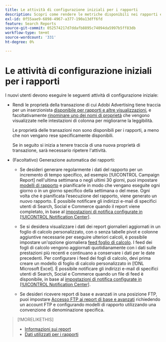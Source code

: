```yaml
---
title: Le attività di configurazione iniziali per i rapporti
description: Scopri come rendere le metriche disponibili nei rapporti e come automatizzare i rapporti.
exl-id: 0f55aae9-6898-4967-a377-190a13dff6fd
feature: Search Reports
source-git-commit: 052574217d7ddafb8895c74094da5997b5ff83db
workflow-type: tm+mt
source-wordcount: '331'
ht-degree: 0%

---
```


# Le attività di configurazione iniziali per i rapporti

I nuovi utenti devono eseguire le seguenti attività di configurazione iniziale:

* Rendi le proprietà della transazione di cui Adobi Advertising tiene traccia per un inserzionista [disponibile per rapporti e altre visualizzazioni](/help/search-social-commerce/admin/transaction-properties/transaction-property-edit-available.md), e facoltativamente [rinominare uno dei nomi di proprietà](/help/search-social-commerce/admin/transaction-properties/transaction-property-edit-display-name.md) che vengono visualizzate nelle intestazioni di colonna per migliorarne la leggibilità.

  Le proprietà delle transazioni non sono disponibili per i rapporti, a meno che non vengano rese specificamente disponibili.

  Se in seguito si inizia a tenere traccia di una nuova proprietà di transazione, sarà necessario ripetere l&#39;attività.

* (Facoltativo) Generazione automatica dei rapporti:

   * Se desideri generare regolarmente i dati del rapporto per un incremento di tempo specifico, ad esempio [!UICONTROL Campaign Report] nell&#39;ultima settimana o negli ultimi 30 giorni, puoi impostare [modelli di rapporto](/help/search-social-commerce/reports/automation/templates/template-about.md) e pianificarle in modo che vengano eseguite ogni giorno o in un giorno specifico della settimana o del mese. Ogni volta che è pianificata l’esecuzione del rapporto, viene generato un nuovo rapporto. È possibile notificare gli indirizzi e-mail di specifici utenti di Search, Social e Commerce quando il report viene completato, in base al [impostazioni di notifica configurate in [!UICONTROL Notification Center]](/help/search-social-commerce/notifications/notification-about.md).

   * Se si desidera visualizzare i dati dei report giornalieri aggiornati in un foglio di calcolo personalizzato, con o senza tabelle pivot e colonne aggiuntive necessarie per eseguire ulteriori calcoli, è possibile impostare un&#39;opzione giornaliera [feed foglio di calcolo](/help/search-social-commerce/reports/automation/spreadsheet-feeds/spreadsheet-feed-about.md). I feed dei fogli di calcolo vengono aggiornati quotidianamente con i dati sulle prestazioni più recenti e continuano a conservare i dati per le date precedenti. Per configurare i feed dei fogli di calcolo, devi prima creare un modello di foglio di calcolo personalizzato in [!DNL Microsoft Excel]. È possibile notificare gli indirizzi e-mail di specifici utenti di Search, Social e Commerce quando un file di feed è disponibile, in base al [impostazioni di notifica configurate in [!UICONTROL Notification Center]](/help/search-social-commerce/notifications/notification-about.md).

   * Se desideri ricevere report di base e avanzati in una posizione FTP, puoi impostare [Accesso FTP ai report di base e avanzati](/help/search-social-commerce/reports/automation/ftp-reports.md) richiedendo un account FTP e configurando modelli di rapporto utilizzando una convenzione di denominazione specifica.

>[!MORELIKETHIS]
>
>* [Informazioni sui report](report-about.md)
>* [Dati utilizzati per i rapporti](data-used-for-reports.md)
